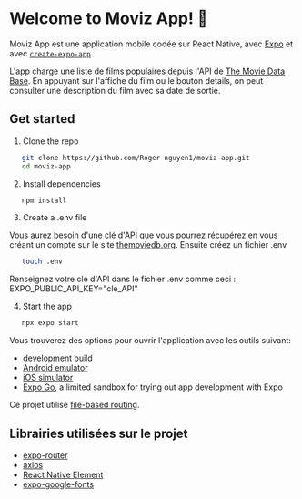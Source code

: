 # Welcome to Moviz App! 👋

Moviz App est une application mobile codée sur React Native, avec [Expo](https://expo.dev) et avec [`create-expo-app`](https://www.npmjs.com/package/create-expo-app).

L'app charge une liste de films populaires depuis l'API de [The Movie Data Base](https://www.themoviedb.org/).
En appuyant sur l'affiche du film ou le bouton details, on peut consulter une description du film avec sa date de sortie.

## Get started

1. Clone the repo

```bash
   git clone https://github.com/Roger-nguyen1/moviz-app.git
   cd moviz-app
```

2. Install dependencies

```bash
   npm install
```

3. Create a .env file

Vous aurez besoin d'une clé d'API que vous pourrez récupérez en vous créant un compte sur le site [themoviedb.org](https://developer.themoviedb.org/docs/getting-started).
Ensuite créez un fichier .env

```bash
   touch .env
```

Renseignez votre clé d'API dans le fichier .env comme ceci :
EXPO_PUBLIC_API_KEY="cle_API"

4. Start the app

```bash
   npx expo start
```

Vous trouverez des options pour ouvrir l'application avec les outils suivant:

- [development build](https://docs.expo.dev/develop/development-builds/introduction/)
- [Android emulator](https://docs.expo.dev/workflow/android-studio-emulator/)
- [iOS simulator](https://docs.expo.dev/workflow/ios-simulator/)
- [Expo Go](https://expo.dev/go), a limited sandbox for trying out app development with Expo

Ce projet utilise [file-based routing](https://docs.expo.dev/router/introduction).

## Librairies utilisées sur le projet

- [expo-router](https://docs.expo.dev/router/installation/)
- [axios](https://axios-http.com/fr/docs/intro)
- [React Native Element](https://reactnativeelements.com/)
- [expo-google-fonts](https://github.com/expo/google-fonts)
